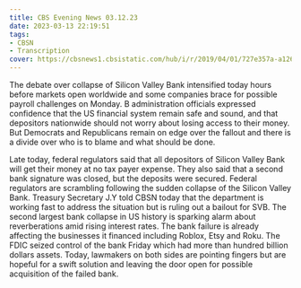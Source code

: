 ```yaml
---
title: CBS Evening News 03.12.23
date: 2023-03-13 22:19:51
tags:
- CBSN
- Transcription
cover: https://cbsnews1.cbsistatic.com/hub/i/r/2019/04/01/727e357a-a126-4138-a2c5-4d3222669d57/thumbnail/640x360/3ff2761028dc5c65cc4f07acd54bcd5c/cbsn2-logo-1920x1080.jpg
---
```

The debate over collapse of Silicon Valley Bank intensified today hours before markets open worldwide and some companies brace for possible payroll challenges on Monday. B administration officials expressed confidence that the US financial system remain safe and sound, and that depositors nationwide should not worry about losing access to their money. But Democrats and Republicans remain on edge over the fallout and there is a divide over who is to blame and what should be done. 

Late today, federal regulators said that all depositors of Silicon Valley Bank will get their money at no tax payer expense. They also said that a second bank signature was closed, but the deposits were secured. Federal regulators are scrambling following the sudden collapse of the Silicon Valley Bank. Treasury Secretary J.Y told CBSN today that the department is working fast to address the situation but is ruling out a bailout for SVB. The second largest bank collapse in US history is sparking alarm about reverberations amid rising interest rates. The bank failure is already affecting the businesses it financed including Roblox, Etsy and Roku. The FDIC seized control of the bank Friday which had more than hundred billion dollars assets. Today, lawmakers on both sides are pointing fingers but are hopeful for a swift solution and leaving the door open for possible acquisition of the failed bank.

